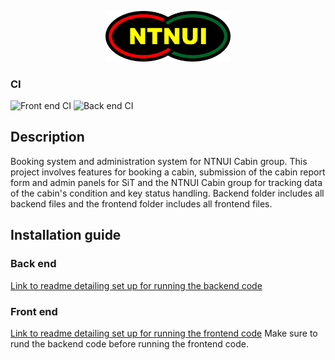 <p align="center">
<img width="200" src="backend/ntnui/media/logo/ntnui.svg" />
</p>

### CI

![Front end CI](https://github.com/NTNUI/koiene-booking/workflows/Front%20end%20CI/badge.svg)
![Back end CI](https://github.com/NTNUI/koiene-booking/workflows/Back%20end%20CI/badge.svg)

## Description

Booking system and administration system for NTNUI Cabin group. This project involves features for booking a cabin, submission of the cabin report form and admin panels for SiT and the NTNUI Cabin group for tracking data of the cabin's condition and key status handling.
Backend folder includes all backend files and the frontend folder includes all frontend files.

## Installation guide

### Back end

[Link to readme detailing set up for running the backend code](../backend)

### Front end

[Link to readme detailing set up for running the frontend code](../frontend-koie-booking)
Make sure to rund the backend code before running the frontend code.
